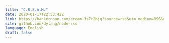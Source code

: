 ```yaml
---
title: "C.R.E.A.M."
date: 2020-01-17T22:53:42Z
link: https://hackernoon.com/cream-3s7r2hjq?source=rss&utm_medium=RSS&utm_source=news.12bit.vn
site: github.com/dylang/node-rss
language: English
draft: false
---
```

